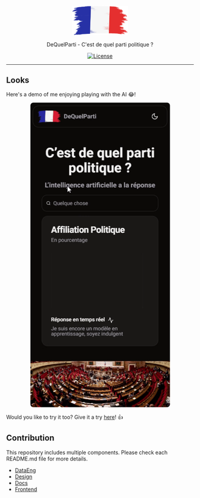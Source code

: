 <p align="center">
  <a href="https://lovindata.github.io/dequelparti" target="_blank">
    <img alt="DeQuelParti" src="https://raw.githubusercontent.com/lovindata/dequelparti/main/frontend/public/imgs/logo.webp" width="150" style="max-width: 100%;" />
  </a>
</p>

<p align="center">
  DeQuelParti - C'est de quel parti politique ?
</p>

<p align="center">
    <a href="https://github.com/lovindata/dequelparti/blob/main/LICENSE">
      <img src="https://img.shields.io/github/license/lovindata/dequelparti" alt="License">
    </a>
</p>

---

## Looks

Here's a demo of me enjoying playing with the AI 😂!

<p align="center">
  <img alt="DeQuelParti" src="https://raw.githubusercontent.com/lovindata/dequelparti/main/docs/dequelparti.gif" width="375" style="max-width: 375px; border-radius: 8px;" />
</p>

Would you like to try it too? Give it a try [here](https://lovindata.github.io/dequelparti)! 👍

## Contribution

This repository includes multiple components. Please check each README.md file for more details.

- [DataEng](https://github.com/lovindata/dequelparti/tree/main/dataeng)
- [Design](https://github.com/lovindata/dequelparti/tree/main/design)
- [Docs](https://github.com/lovindata/dequelparti/tree/main/docs)
- [Frontend](https://github.com/lovindata/dequelparti/tree/main/frontend)
